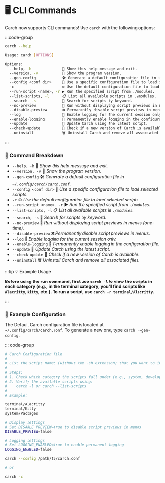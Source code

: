 # 🖥️ CLI Commands  

Carch now supports CLI commands! Use `carch` with the following options:  

:::code-group

```sh [⚙️ CLI]
carch --help

```

```sh [📜 Preview]
Usage: carch [OPTIONS]

Options:
  --help, -h              📖 Show this help message and exit.
  --version, -v           🔢 Show the program version.
  --gen-config            🛠️ Generate a default configuration file in ~/.config/carch/carch.conf.
  --config <conf dir>     📂 Use a specific configuration file to load selected scripts.
  -c                      ⚙️ Use the default configuration file to load selected scripts.
  --run-script <name>, -r ▶️ Run the specified script from ./modules.
  --list-scripts, -l      📋 List all available scripts in ./modules.
  --search, -s            🔎 Search for scripts by keyword.
  --no-preview            🚫 Run without displaying script previews in menus (one-time).
  --disable-preview       ❌ Permanently disable script previews in menus.
  --log                   📝 Enable logging for the current session only.
  --enable-logging        🔐 Permanently enable logging in the configuration file.
  --update                🔄 Update Carch using the latest script.
  --check-update          📡 Check if a new version of Carch is available.
  --uninstall             🗑️ Uninstall Carch and remove all associated files.

```
:::

### 🔧 Command Breakdown

- `--help, -h` 📖 *Show this help message and exit.*
- `--version, -v` 🔢 *Show the program version.*
- `--gen-config` 🛠️ *Generate a default configuration file in `~/.config/carch/carch.conf`.*
- `--config <conf dir>` 📂 *Use a specific configuration file to load selected scripts.*
- `-c` ⚙️ *Use the default configuration file to load selected scripts.*
- `--run-script <name>, -r` ▶️ *Run the specified script from `./modules`.* 
- `--list-scripts, -l` 📋 *List all available scripts in `./modules`.*
- `--search, -s` 🔎 *Search for scripts by keyword.*  
- `--no-preview` 🚫 *Run without displaying script previews in menus (one-time).*
- `--disable-preview` ❌ *Permanently disable script previews in menus.*
- `--log` 📝 *Enable logging for the current session only.*
- `--enable-logging` 🔐 *Permanently enable logging in the configuration file.*
- `--update` 🔄 *Update Carch using the latest script.*
- `--check-update` 📡 *Check if a new version of Carch is available.*  
- `--uninstall` 🗑️ *Uninstall Carch and remove all associated files.*

:::tip :bulb: Example Usage

**Before using the run command, first use `carch -l` to view the scripts in each category (e.g., in the terminal category, you'll find scripts like `Alacritty`, `Kitty`, etc.). To run a script, use `carch -r terminal/Alacritty`.**

:::

### 📑 Example Configuration

The Default Carch configuration file is located at `~/.config/carch/carch.conf`. To generate a new one, type `carch --gen-config`.

::: code-group

```sh [🛠️ Conf]
# Carch Configuration File  
#  
# List the script names (without the .sh extension) that you want to include in the menu.  
#  
# Steps:  
# 1. Check which category the scripts fall under (e.g., system, development, terminal, desktop).  
# 2. Verify the available scripts using:  
#    carch -l or carch --list-scripts  
#  
# Example:  

terminal/Alacritty  
terminal/Kitty  
system/Packages  

# Display settings
# Set DISABLE_PREVIEW=true to disable script previews in menus
DISABLE_PREVIEW=false

# Logging settings
# Set LOGGING_ENABLED=true to enable permanent logging
LOGGING_ENABLED=false
```

```sh [💡 Usage]
carch --config /path/to/carch.conf

# or

carch -c

```
